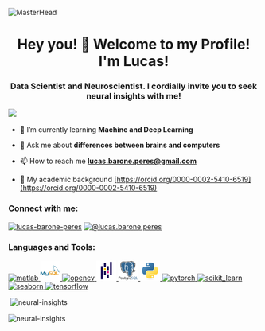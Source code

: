 ![MasterHead](https://www.hvl.no/contentassets/b38bced2a1c14b4eb9bf832026130da0/datavitskap_1280x400.jpg/Large/)

<h1 align="center">Hey you! 👋 Welcome to my Profile! I'm Lucas!</h1>
<h3 align="center">Data Scientist and Neuroscientist. I cordially invite you to seek neural insights with me!</h3>

<img src=“https://miro.medium.com/v2/resize:fit:960/1*qnKPo2eELpkucJpqkHF6qw.gif”>

- 🌱 I’m currently learning **Machine and Deep Learning**

- 💬 Ask me about **differences between brains and computers**

- 📫 How to reach me **lucas.barone.peres@gmail.com**

- 📄 My academic background [https://orcid.org/0000-0002-5410-6519](https://orcid.org/0000-0002-5410-6519)

<h3 align="left">Connect with me:</h3>
<p align="left">
<a href="https://linkedin.com/in/lucas-barone-peres" target="blank"><img align="center" src="https://raw.githubusercontent.com/rahuldkjain/github-profile-readme-generator/master/src/images/icons/Social/linked-in-alt.svg" alt="lucas-barone-peres" height="30" width="40" /></a>
<a href="https://medium.com/@lucas.barone.peres" target="blank"><img align="center" src="https://raw.githubusercontent.com/rahuldkjain/github-profile-readme-generator/master/src/images/icons/Social/medium.svg" alt="@lucas.barone.peres" height="30" width="40" /></a>
</p>

<h3 align="left">Languages and Tools:</h3>
<p align="left"> <a href="https://www.mathworks.com/" target="_blank" rel="noreferrer"> <img src="https://upload.wikimedia.org/wikipedia/commons/2/21/Matlab_Logo.png" alt="matlab" width="40" height="40"/> </a> <a href="https://www.mysql.com/" target="_blank" rel="noreferrer"> <img src="https://raw.githubusercontent.com/devicons/devicon/master/icons/mysql/mysql-original-wordmark.svg" alt="mysql" width="40" height="40"/> </a> <a href="https://opencv.org/" target="_blank" rel="noreferrer"> <img src="https://www.vectorlogo.zone/logos/opencv/opencv-icon.svg" alt="opencv" width="40" height="40"/> </a> <a href="https://pandas.pydata.org/" target="_blank" rel="noreferrer"> <img src="https://raw.githubusercontent.com/devicons/devicon/2ae2a900d2f041da66e950e4d48052658d850630/icons/pandas/pandas-original.svg" alt="pandas" width="40" height="40"/> </a> <a href="https://www.postgresql.org" target="_blank" rel="noreferrer"> <img src="https://raw.githubusercontent.com/devicons/devicon/master/icons/postgresql/postgresql-original-wordmark.svg" alt="postgresql" width="40" height="40"/> </a> <a href="https://www.python.org" target="_blank" rel="noreferrer"> <img src="https://raw.githubusercontent.com/devicons/devicon/master/icons/python/python-original.svg" alt="python" width="40" height="40"/> </a> <a href="https://pytorch.org/" target="_blank" rel="noreferrer"> <img src="https://www.vectorlogo.zone/logos/pytorch/pytorch-icon.svg" alt="pytorch" width="40" height="40"/> </a> <a href="https://scikit-learn.org/" target="_blank" rel="noreferrer"> <img src="https://upload.wikimedia.org/wikipedia/commons/0/05/Scikit_learn_logo_small.svg" alt="scikit_learn" width="40" height="40"/> </a> <a href="https://seaborn.pydata.org/" target="_blank" rel="noreferrer"> <img src="https://seaborn.pydata.org/_images/logo-mark-lightbg.svg" alt="seaborn" width="40" height="40"/> </a> <a href="https://www.tensorflow.org" target="_blank" rel="noreferrer"> <img src="https://www.vectorlogo.zone/logos/tensorflow/tensorflow-icon.svg" alt="tensorflow" width="40" height="40"/> </a> </p>

<p>&nbsp;<img align="center" src="https://github-readme-stats.vercel.app/api?username=neural-insights&show_icons=true&locale=en" alt="neural-insights" /></p>

<p><img align="center" src="https://github-readme-streak-stats.herokuapp.com/?user=neural-insights&" alt="neural-insights" /></p>
